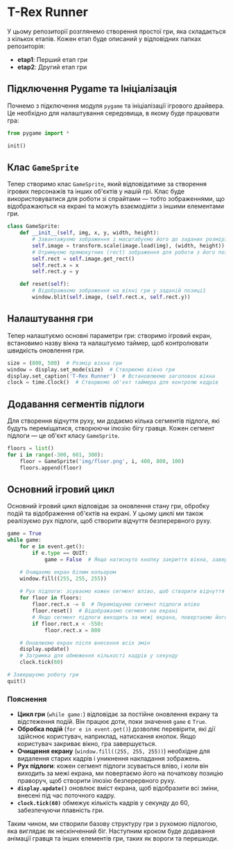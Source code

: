 # T-Rex Runner

У цьому репозиторії розглянемо створення простої гри, яка складається з кількох етапів. Кожен етап буде описаний у відповідних папках репозиторія:

- **etap1**: Перший етап гри
- **etap2**: Другий етап гри

## Підключення Pygame та Ініціалізація

Почнемо з підключення модуля `pygame` та ініціалізації ігрового драйвера. Це необхідно для налаштування середовища, в якому буде працювати гра:

```python
from pygame import *

init()
```

## Клас `GameSprite`

Тепер створимо клас `GameSprite`, який відповідатиме за створення ігрових персонажів та інших об'єктів у нашій грі. Клас буде використовуватися для роботи зі спрайтами — тобто зображеннями, що відображаються на екрані та можуть взаємодіяти з іншими елементами гри.

```python
class GameSprite:
    def __init__(self, img, x, y, width, height):
        # Завантажуємо зображення і масштабуємо його до заданих розмірів
        self.image = transform.scale(image.load(img), (width, height))
        # Отримуємо прямокутник (rect) зображення для роботи з його позицією
        self.rect = self.image.get_rect()
        self.rect.x = x
        self.rect.y = y

    def reset(self):
        # Відображаємо зображення на вікні гри у заданій позиції
        window.blit(self.image, (self.rect.x, self.rect.y))
```

## Налаштування гри

Тепер налаштуємо основні параметри гри: створимо ігровий екран, встановимо назву вікна та налаштуємо таймер, щоб контролювати швидкість оновлення гри.

```python
size = (800, 500)  # Розмір вікна гри
window = display.set_mode(size)  # Створюємо вікно гри
display.set_caption('T-Rex Runner')  # Встановлюємо заголовок вікна
clock = time.Clock()  # Створюємо об'єкт таймера для контролю кадрів
```

## Додавання сегментів підлоги

Для створення відчуття руху, ми додаємо кілька сегментів підлоги, які будуть переміщатися, створюючи ілюзію бігу гравця. Кожен сегмент підлоги — це об'єкт класу `GameSprite`.

```python
floors = list()
for i in range(-300, 601, 300):
    floor = GameSprite('img/floor.png', i, 400, 800, 100)
    floors.append(floor)
```

## Основний ігровий цикл

Основний ігровий цикл відповідає за оновлення стану гри, обробку подій та відображення об'єктів на екрані. У цьому циклі ми також реалізуємо рух підлоги, щоб створити відчуття безперервного руху.

```python
game = True
while game:
    for e in event.get():
        if e.type == QUIT:
            game = False  # Якщо натиснуто кнопку закриття вікна, завершуємо гру

    # Очищаємо екран білим кольором
    window.fill((255, 255, 255))
    
    # Рух підлоги: зсуваємо кожен сегмент вліво, щоб створити відчуття руху
    for floor in floors:
        floor.rect.x -= 8  # Переміщуємо сегмент підлоги вліво
        floor.reset()  # Відображаємо сегмент на екрані
        # Якщо сегмент підлоги виходить за межі екрана, повертаємо його на початок
        if floor.rect.x < -550:
            floor.rect.x = 800

    # Оновлюємо екран після внесення всіх змін
    display.update()
    # Затримка для обмеження кількості кадрів у секунду
    clock.tick(60)

# Завершуємо роботу гри
quit()
```

### Пояснення
- **Цикл гри** (`while game:`) відповідає за постійне оновлення екрану та відстеження подій. Він працює доти, поки значення `game` є `True`.
- **Обробка подій** (`for e in event.get()`) дозволяє перевірити, які дії здійснює користувач, наприклад, натискання кнопок. Якщо користувач закриває вікно, гра завершується.
- **Очищення екрану** (`window.fill((255, 255, 255))`) необхідне для видалення старих кадрів і уникнення накладання зображень.
- **Рух підлоги**: кожен сегмент підлоги зсувається вліво, і коли він виходить за межі екрана, ми повертаємо його на початкову позицію праворуч, щоб створити ілюзію безперервного руху.
- **`display.update()`** оновлює вміст екрана, щоб відобразити всі зміни, внесені під час поточного кадру.
- **`clock.tick(60)`** обмежує кількість кадрів у секунду до 60, забезпечуючи плавність гри.

Таким чином, ми створили базову структуру гри з рухомою підлогою, яка виглядає як нескінченний біг. Наступним кроком буде додавання анімації гравця та інших елементів гри, таких як вороги та перешкоди.
